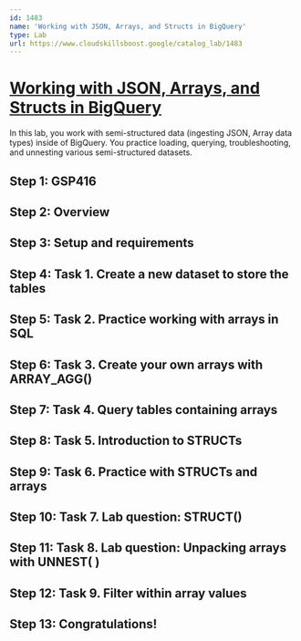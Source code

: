 ```yaml
---
id: 1483
name: 'Working with JSON, Arrays, and Structs in BigQuery'
type: Lab
url: https://www.cloudskillsboost.google/catalog_lab/1483
---
```


# [Working with JSON, Arrays, and Structs in BigQuery](https://www.cloudskillsboost.google/catalog_lab/1483)

In this lab, you  work with semi-structured data (ingesting JSON, Array data types) inside of BigQuery. You practice loading, querying, troubleshooting, and unnesting various semi-structured datasets.

## Step 1: GSP416

## Step 2: Overview

## Step 3: Setup and requirements

## Step 4: Task 1. Create a new dataset to store the tables

## Step 5: Task 2. Practice working with arrays in SQL

## Step 6: Task 3. Create your own arrays with ARRAY_AGG()

## Step 7: Task 4. Query tables containing arrays

## Step 8: Task 5. Introduction to STRUCTs

## Step 9: Task 6. Practice with STRUCTs and arrays

## Step 10: Task 7. Lab question: STRUCT()

## Step 11: Task 8. Lab question: Unpacking arrays with UNNEST( )

## Step 12: Task 9. Filter within array values

## Step 13: Congratulations!
